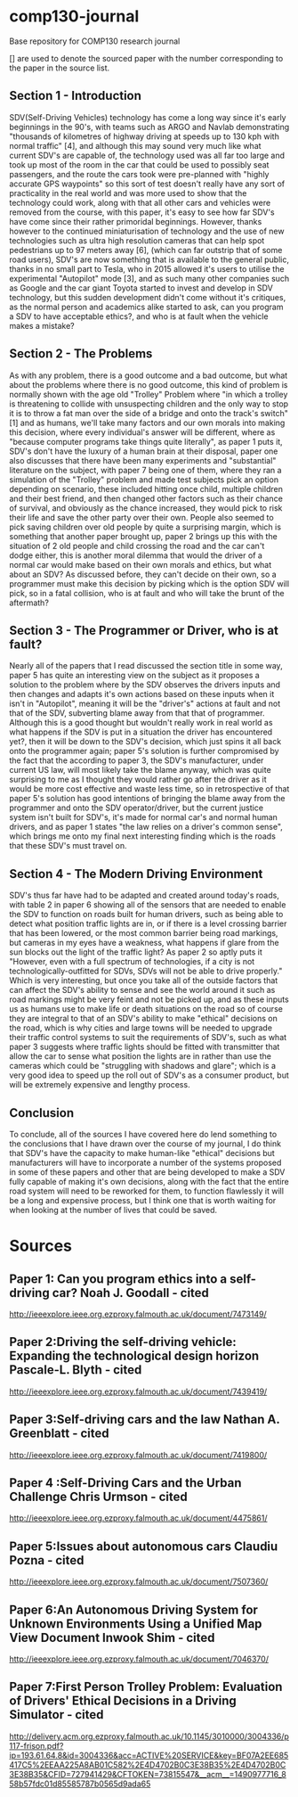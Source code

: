 # comp130-journal
Base repository for COMP130 research journal

[] are used to denote the sourced paper with the number corresponding to the paper in the source list.

## Section 1 - Introduction
SDV(Self-Driving Vehicles) technology has come a long way since it's early beginnings in the 90's, with teams such as ARGO and Navlab demonstrating "thousands of kilometres of highway driving at speeds up to 130 kph with normal traffic" [4], and although this may sound very much like what current SDV's are capable of, the technology used was all far too large and took up most of the room in the car that could be used to possibly seat passengers,  and the route the cars took were pre-planned with "highly accurate GPS waypoints" so this sort of test doesn't really have any sort of practicality in the real world and was more used to show that the technology could work, along with that all other cars and vehicles were removed from the course, with this paper, it's easy to see how far SDV's have come since their rather primoridal beginnings. However, thanks however to the continued miniaturisation of technology and the use of new technologies such as ultra high resolution cameras that can help spot pedestrians up to 97 meters away [6], (which can far outstrip that of some road users), SDV's are now something that is available to the general public, thanks in no small part to Tesla, who in 2015 allowed it's users to utilise the experimental "Autopilot" mode [3], and as such many other companies such as Google and the car giant Toyota started to invest and develop in SDV technology, but this sudden development didn't come without it's critiques, as the normal person and academics alike started to ask, can you program a SDV to have acceptable ethics?, and who is at fault when the vehicle makes a mistake?

## Section 2 - The Problems
As with any problem, there is a good outcome and a bad outcome, but what about the problems where there is no good outcome, this kind of problem is normally shown with the age old "Trolley" Problem where "in which a trolley is threatening to collide with unsuspecting children and the only way to stop it is to throw a fat man over the side of a bridge and onto the track's switch" [1] and as humans, we'll take many factors and our own morals into making this decision, where every individual's answer will be different, where as "because computer programs take things quite literally", as paper 1 puts it, SDV's don't have the luxury of a human brain at their disposal, paper one also discusses that there have been many experiments and "substantial" literature on the subject, with paper 7 being one of them, where they ran a simulation of the "Trolley" problem and made test subjects pick an option depending on scenario, these included hitting once child, multiple children and their best friend, and then changed other factors such as their chance of survival, and obviously as the chance increased, they would pick to risk their life and save the other party over their own. People also seemed to pick saving children over old people by quite a surprising margin, which is something that another paper brought up, paper 2 brings up this with the situation of 2 old people and child crossing the road and the car can't dodge either, this is another moral dilemma that would the driver of a normal car would make based on their own morals and ethics, but what about an SDV? As discussed before, they can't decide on their own, so a programmer must make this decision by picking which is the option SDV will pick, so in a fatal collision, who is at fault and who will take the brunt of the aftermath?

## Section 3 - The Programmer or Driver, who is at fault?
Nearly all of the papers that I read discussed the section title in some way, paper 5 has quite an interesting view on the subject as it proposes a solution to the problem where by the SDV observes the drivers inputs and then changes and adapts it's own actions based on these inputs when it isn't in "Autopilot", meaning it will be the "driver's" actions at fault and not that of the SDV, subverting blame away from that that of programmer. Although this is a good thought but wouldn't really work in real world as what happens if the SDV is put in a situation the driver has encountered yet?, then it will be down to the SDV's decision, which just spins it all back onto the programmer again; paper 5's solution is further compromised by the fact that the according to paper 3, the SDV's manufacturer, under current US law, will most likely take the blame anyway, which was quite surprising to me as I thought they would rather go after the driver as it would be more cost effective and waste less time, so in retrospective of that paper 5's solution has good intentions of bringing the blame away from the programmer and onto the SDV operator/driver, but the current justice system isn't built for SDV's, it's made for normal car's and normal human drivers, and as paper 1 states "the law relies on a driver's common sense", which brings me onto my final next interesting finding which is the roads that these SDV's must travel on. 

## Section 4 - The Modern Driving Environment
SDV's thus far have had to be adapted and created around today's roads, with table 2 in paper 6 showing all of the sensors that are needed to enable the SDV to function on roads built for human drivers, such as being able to detect what position traffic lights are in, or if there is a level crossing barrier that has been lowered, or the most common barrier being road markings, but cameras in my eyes have a weakness, what happens if glare from the sun blocks out the light of the traffic light? As paper 2 so aptly puts it "However, even with a full spectrum of technologies, if a city is not technologically-outfitted for SDVs, SDVs will not be able to drive properly." Which is very interesting, but once you take all of the outside factors that can affect the SDV's ability to sense and see the world around it such as road markings might be very feint and not be picked up, and as these inputs us as humans use to make life or death situations on the road so of course they are integral to that of an SDV's ability to make "ethical" decisions on the road, which is why cities and large towns will be needed to upgrade their traffic control systems to suit the requirements of SDV's, such as what paper 3 suggests where traffic lights should be fitted with transmitter that allow the car to sense what position the lights are in rather than use the cameras which could be "struggling with shadows and glare"; which is a very good idea to speed up the roll out of SDV's as a consumer product, but will be extremely expensive and lengthy process. 

## Conclusion 
To conclude, all of the sources I have covered here do lend something to the conclusions that I have drawn over the course of my journal, I do think that SDV's have the capacity to make human-like "ethical" decisions but manufacturers will have to incorporate a number of the systems proposed in some of these papers and other that are being developed to make a SDV fully capable of making it's own decisions, along with the fact that the entire road system will need to be reworked for them, to function flawlessly it will be a long and expensive process, but I think one that is worth waiting for when looking at the number of lives that could be saved.



# Sources
## Paper 1: Can you program ethics into a self-driving car? Noah J. Goodall - cited
http://ieeexplore.ieee.org.ezproxy.falmouth.ac.uk/document/7473149/

## Paper 2:Driving the self-driving vehicle: Expanding the technological design horizon Pascale-L. Blyth - cited
http://ieeexplore.ieee.org.ezproxy.falmouth.ac.uk/document/7439419/

## Paper 3:Self-driving cars and the law Nathan A. Greenblatt - cited
http://ieeexplore.ieee.org.ezproxy.falmouth.ac.uk/document/7419800/

## Paper 4 :Self-Driving Cars and the Urban Challenge Chris Urmson - cited
http://ieeexplore.ieee.org.ezproxy.falmouth.ac.uk/document/4475861/

## Paper 5:Issues about autonomous cars Claudiu Pozna - cited            
http://ieeexplore.ieee.org.ezproxy.falmouth.ac.uk/document/7507360/

## Paper 6:An Autonomous Driving System for Unknown Environments Using a Unified Map View Document Inwook Shim - cited
http://ieeexplore.ieee.org.ezproxy.falmouth.ac.uk/document/7046370/

## Paper 7:First Person Trolley Problem: Evaluation of Drivers' Ethical Decisions in a Driving Simulator - cited
http://delivery.acm.org.ezproxy.falmouth.ac.uk/10.1145/3010000/3004336/p117-frison.pdf?ip=193.61.64.8&id=3004336&acc=ACTIVE%20SERVICE&key=BF07A2EE685417C5%2EEAA225A8AB01C582%2E4D4702B0C3E38B35%2E4D4702B0C3E38B35&CFID=727941429&CFTOKEN=73815547&__acm__=1490977716_858b57fdc01d85585787b0565d9ada65

